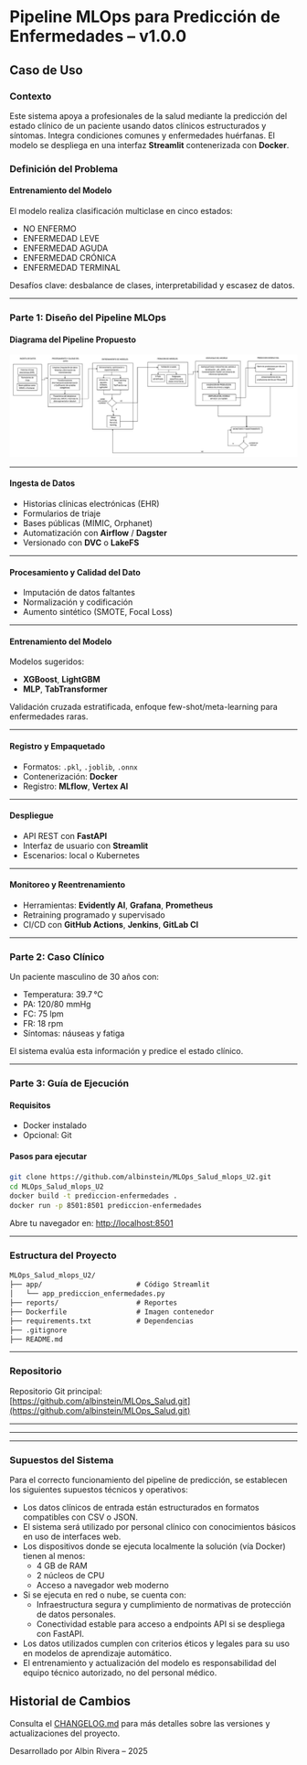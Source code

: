 # Pipeline MLOps para Predicción de Enfermedades – v1.0.0

## Caso de Uso
### Contexto
Este sistema apoya a profesionales de la salud mediante la predicción del estado clínico de un paciente usando datos clínicos estructurados y síntomas. Integra condiciones comunes y enfermedades huérfanas. El modelo se despliega en una interfaz **Streamlit** contenerizada con **Docker**.

### Definición del Problema

#### Entrenamiento del Modelo
El modelo realiza clasificación multiclase en cinco estados:

- NO ENFERMO
- ENFERMEDAD LEVE
- ENFERMEDAD AGUDA
- ENFERMEDAD CRÓNICA
- ENFERMEDAD TERMINAL

Desafíos clave: desbalance de clases, interpretabilidad y escasez de datos.

---

### Parte 1: Diseño del Pipeline MLOps

#### Diagrama del Pipeline Propuesto

![Pipeline MLOps de Predicción de Enfermedades](./imgs/pipeline-mlops.JPG)

---

#### Ingesta de Datos
- Historias clínicas electrónicas (EHR)
- Formularios de triaje
- Bases públicas (MIMIC, Orphanet)
- Automatización con **Airflow** / **Dagster**
- Versionado con **DVC** o **LakeFS**

---

#### Procesamiento y Calidad del Dato
- Imputación de datos faltantes
- Normalización y codificación
- Aumento sintético (SMOTE, Focal Loss)

---

#### Entrenamiento del Modelo
Modelos sugeridos:
- **XGBoost**, **LightGBM**
- **MLP**, **TabTransformer**

Validación cruzada estratificada, enfoque few-shot/meta-learning para enfermedades raras.

---

#### Registro y Empaquetado
- Formatos: `.pkl`, `.joblib`, `.onnx`
- Contenerización: **Docker**
- Registro: **MLflow**, **Vertex AI**

---

#### Despliegue
- API REST con **FastAPI**
- Interfaz de usuario con **Streamlit**
- Escenarios: local o Kubernetes

---

#### Monitoreo y Reentrenamiento
- Herramientas: **Evidently AI**, **Grafana**, **Prometheus**
- Retraining programado y supervisado
- CI/CD con **GitHub Actions**, **Jenkins**, **GitLab CI**

---

### Parte 2: Caso Clínico

Un paciente masculino de 30 años con:
- Temperatura: 39.7 °C
- PA: 120/80 mmHg
- FC: 75 lpm
- FR: 18 rpm
- Síntomas: náuseas y fatiga

El sistema evalúa esta información y predice el estado clínico.

---

### Parte 3: Guía de Ejecución

#### Requisitos
- Docker instalado
- Opcional: Git

#### Pasos para ejecutar

```bash
git clone https://github.com/albinstein/MLOps_Salud_mlops_U2.git
cd MLOps_Salud_mlops_U2
docker build -t prediccion-enfermedades .
docker run -p 8501:8501 prediccion-enfermedades
```

Abre tu navegador en: [http://localhost:8501](http://localhost:8501)

---

### Estructura del Proyecto

```
MLOps_Salud_mlops_U2/
├── app/                       # Código Streamlit
│   └── app_prediccion_enfermedades.py
├── reports/                   # Reportes
├── Dockerfile                 # Imagen contenedor
├── requirements.txt           # Dependencias
├── .gitignore
├── README.md
```

---

### Repositorio

Repositorio Git principal:  
[https://github.com/albinstein/MLOps_Salud.git](https://github.com/albinstein/MLOps_Salud.git)

---


---


---

### Supuestos del Sistema

Para el correcto funcionamiento del pipeline de predicción, se establecen los siguientes supuestos técnicos y operativos:

- Los datos clínicos de entrada están estructurados en formatos compatibles con CSV o JSON.
- El sistema será utilizado por personal clínico con conocimientos básicos en uso de interfaces web.
- Los dispositivos donde se ejecuta localmente la solución (vía Docker) tienen al menos:
  - 4 GB de RAM
  - 2 núcleos de CPU
  - Acceso a navegador web moderno
- Si se ejecuta en red o nube, se cuenta con:
  - Infraestructura segura y cumplimiento de normativas de protección de datos personales.
  - Conectividad estable para acceso a endpoints API si se despliega con FastAPI.
- Los datos utilizados cumplen con criterios éticos y legales para su uso en modelos de aprendizaje automático.
- El entrenamiento y actualización del modelo es responsabilidad del equipo técnico autorizado, no del personal médico.



## Historial de Cambios

Consulta el [CHANGELOG.md](./CHANGELOG.md) para más detalles sobre las versiones y actualizaciones del proyecto.


Desarrollado por Albin Rivera – 2025